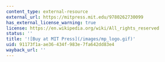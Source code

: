 ```yaml
---
content_type: external-resource
external_url: https://mitpress.mit.edu/9780262730099
has_external_license_warning: true
license: https://en.wikipedia.org/wiki/All_rights_reserved
status: ''
title: '![Buy at MIT Press](/images/mp_logo.gif)'
uid: 91173f1a-ae36-434f-983e-7fa642dd83e4
wayback_url: ''
---
```

